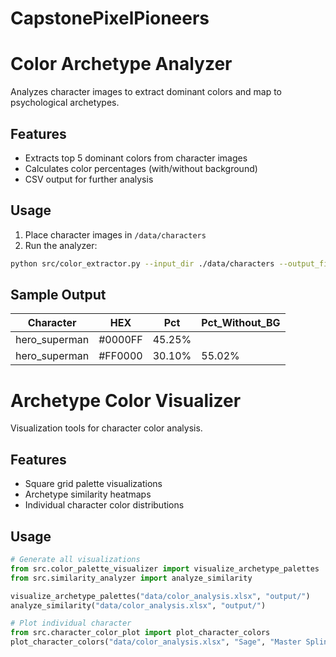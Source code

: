 # CapstonePixelPioneers
# Color Archetype Analyzer

Analyzes character images to extract dominant colors and map to psychological archetypes.

## Features
- Extracts top 5 dominant colors from character images
- Calculates color percentages (with/without background)
- CSV output for further analysis

## Usage
1. Place character images in `/data/characters`
2. Run the analyzer:
```bash
python src/color_extractor.py --input_dir ./data/characters --output_file ./data/results.csv
```

## Sample Output
| Character    | HEX     | Pct    | Pct_Without_BG |
|--------------|---------|--------|----------------|
| hero_superman| #0000FF | 45.25% |                |
| hero_superman| #FF0000 | 30.10% | 55.02%         |


# Archetype Color Visualizer

Visualization tools for character color analysis.

## Features
- Square grid palette visualizations
- Archetype similarity heatmaps
- Individual character color distributions

## Usage
```python
# Generate all visualizations
from src.color_palette_visualizer import visualize_archetype_palettes
from src.similarity_analyzer import analyze_similarity

visualize_archetype_palettes("data/color_analysis.xlsx", "output/")
analyze_similarity("data/color_analysis.xlsx", "output/")

# Plot individual character
from src.character_color_plot import plot_character_colors
plot_character_colors("data/color_analysis.xlsx", "Sage", "Master Splinter")
```
